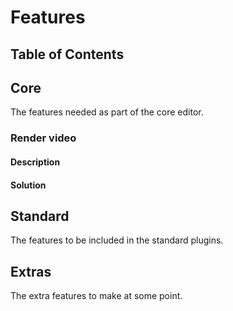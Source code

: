 # Features

## Table of Contents

## Core

The features needed as part of the core editor.

### Render video

#### Description

#### Solution

## Standard

The features to be included in the standard plugins.

## Extras

The extra features to make at some point.

